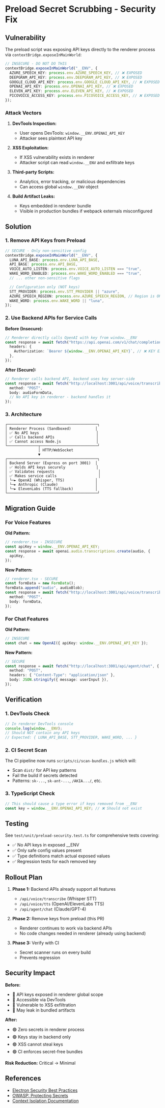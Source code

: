 # Preload Secret Scrubbing - Security Fix

## Vulnerability

The preload script was exposing API keys directly to the renderer process via `contextBridge.exposeInMainWorld`:

```typescript
// INSECURE - DO NOT DO THIS
contextBridge.exposeInMainWorld("__ENV", {
  AZURE_SPEECH_KEY: process.env.AZURE_SPEECH_KEY, // ❌ EXPOSED
  DEEPGRAM_API_KEY: process.env.DEEPGRAM_API_KEY, // ❌ EXPOSED
  GOOGLE_CLOUD_API_KEY: process.env.GOOGLE_CLOUD_API_KEY, // ❌ EXPOSED
  OPENAI_API_KEY: process.env.OPENAI_API_KEY, // ❌ EXPOSED
  ELEVEN_API_KEY: process.env.ELEVEN_API_KEY, // ❌ EXPOSED
  PICOVOICE_ACCESS_KEY: process.env.PICOVOICE_ACCESS_KEY, // ❌ EXPOSED
});
```

### Attack Vectors

1. **DevTools Inspection:**
   - User opens DevTools: `window.__ENV.OPENAI_API_KEY`
   - Attacker sees plaintext API key

2. **XSS Exploitation:**
   - If XSS vulnerability exists in renderer
   - Attacker script can read `window.__ENV` and exfiltrate keys

3. **Third-party Scripts:**
   - Analytics, error tracking, or malicious dependencies
   - Can access global `window.__ENV` object

4. **Build Artifact Leaks:**
   - Keys embedded in renderer bundle
   - Visible in production bundles if webpack externals misconfigured

## Solution

### 1. Remove API Keys from Preload

```typescript
// SECURE - Only non-sensitive config
contextBridge.exposeInMainWorld("__ENV", {
  LUNA_API_BASE: process.env.LUNA_API_BASE,
  API_BASE: process.env.API_BASE,
  VOICE_AUTO_LISTEN: process.env.VOICE_AUTO_LISTEN === "true",
  WAKE_WORD_ENABLED: process.env.WAKE_WORD_ENABLED === "true",
  // ... other non-sensitive flags

  // Configuration only (NOT keys)
  STT_PROVIDER: process.env.STT_PROVIDER || "azure",
  AZURE_SPEECH_REGION: process.env.AZURE_SPEECH_REGION, // Region is OK
  WAKE_WORD: process.env.WAKE_WORD || "luna",
});
```

### 2. Use Backend APIs for Service Calls

**Before (Insecure):**

```typescript
// Renderer directly calls OpenAI with key from window.__ENV
const response = await fetch("https://api.openai.com/v1/chat/completions", {
  headers: {
    Authorization: `Bearer ${window.__ENV.OPENAI_API_KEY}`, // ❌ KEY EXPOSED
  },
});
```

**After (Secure):**

```typescript
// Renderer calls backend API, backend uses key server-side
const response = await fetch("http://localhost:3001/api/voice/transcribe", {
  method: "POST",
  body: audioFormData,
  // No API key in renderer - backend handles it
});
```

### 3. Architecture

```
┌─────────────────────────────────────────┐
│ Renderer Process (Sandboxed)           │
│ ✅ No API keys                          │
│ ✅ Calls backend APIs                   │
│ ✅ Cannot access Node.js                │
└──────────────┬──────────────────────────┘
               │ HTTP/WebSocket
               ▼
┌─────────────────────────────────────────┐
│ Backend Server (Express on port 3001)  │
│ ✅ Holds API keys securely              │
│ ✅ Validates requests                    │
│ ✅ Makes service calls                   │
│ └─► OpenAI (Whisper, TTS)              │
│ └─► Anthropic (Claude)                 │
│ └─► ElevenLabs (TTS fallback)          │
└─────────────────────────────────────────┘
```

## Migration Guide

### For Voice Features

**Old Pattern:**

```typescript
// renderer.tsx - INSECURE
const apiKey = window.__ENV.OPENAI_API_KEY;
const response = await openai.audio.transcriptions.create(audio, {
  apiKey,
});
```

**New Pattern:**

```typescript
// renderer.tsx - SECURE
const formData = new FormData();
formData.append("audio", audioBlob);
const response = await fetch("http://localhost:3001/api/voice/transcribe", {
  method: "POST",
  body: formData,
});
```

### For Chat Features

**Old Pattern:**

```typescript
// INSECURE
const chat = new OpenAI({ apiKey: window.__ENV.OPENAI_API_KEY });
```

**New Pattern:**

```typescript
// SECURE
const response = await fetch("http://localhost:3001/api/agent/chat", {
  method: "POST",
  headers: { "Content-Type": "application/json" },
  body: JSON.stringify({ message: userInput }),
});
```

## Verification

### 1. DevTools Check

```javascript
// In renderer DevTools console
console.log(window.__ENV);
// Should NOT contain any API keys
// Expected: { LUNA_API_BASE, STT_PROVIDER, WAKE_WORD, ... }
```

### 2. CI Secret Scan

The CI pipeline now runs `scripts/ci/scan-bundles.js` which will:

- Scan `dist/` for API key patterns
- Fail the build if secrets detected
- Patterns: `sk-...`, `sk-ant-...`, `/AKIA.../`, etc.

### 3. TypeScript Check

```typescript
// This should cause a type error if keys removed from __ENV
const key = window.__ENV.OPENAI_API_KEY; // ❌ Should not exist
```

## Testing

See `test/unit/preload-security.test.ts` for comprehensive tests covering:

- ✅ No API keys in exposed \_\_ENV
- ✅ Only safe config values present
- ✅ Type definitions match actual exposed values
- ✅ Regression tests for each removed key

## Rollout Plan

1. **Phase 1:** Backend APIs already support all features
   - `/api/voice/transcribe` (Whisper STT)
   - `/api/voice/tts` (OpenAI/ElevenLabs TTS)
   - `/api/agent/chat` (Claude/GPT-4)

2. **Phase 2:** Remove keys from preload (this PR)
   - Renderer continues to work via backend APIs
   - No code changes needed in renderer (already using backend)

3. **Phase 3:** Verify with CI
   - Secret scanner runs on every build
   - Prevents regression

## Security Impact

**Before:**

- 🔴 API keys exposed in renderer global scope
- 🔴 Accessible via DevTools
- 🔴 Vulnerable to XSS exfiltration
- 🔴 May leak in bundled artifacts

**After:**

- 🟢 Zero secrets in renderer process
- 🟢 Keys stay in backend only
- 🟢 XSS cannot steal keys
- 🟢 CI enforces secret-free bundles

**Risk Reduction:** Critical → Minimal

## References

- [Electron Security Best Practices](https://www.electronjs.org/docs/latest/tutorial/security)
- [OWASP: Protecting Secrets](https://cheatsheetseries.owasp.org/cheatsheets/Secrets_Management_Cheat_Sheet.html)
- [Context Isolation Documentation](https://www.electronjs.org/docs/latest/tutorial/context-isolation)
